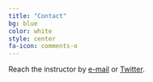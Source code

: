 ```yaml
---
title: "Contact"
bg: blue
color: white
style: center
fa-icon: comments-o
---
```


Reach the instructor by [e-mail](https://imatge.upc.edu/web/people/xavier-giro) or [Twitter](https://twitter.com/DocXavi).
